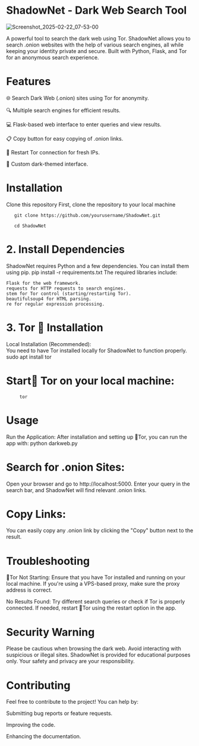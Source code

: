 # ShadowNet - Dark Web Search Tool

  ![Screenshot_2025-02-22_07-53-00](https://github.com/user-attachments/assets/6ac9855f-ba83-4e85-b48a-e3504f278bcf)

  A powerful tool to search the dark web using Tor. ShadowNet allows you to search .onion websites with the help of various search engines, all while keeping your identity private and secure. Built with Python, 
  Flask, and Tor for an anonymous search experience.


  # Features
   🌐 Search Dark Web (.onion) sites using Tor for anonymity.
   
   🔍 Multiple search engines for efficient results.
   
   💻 Flask-based web interface to enter queries and view results.
   
   📋 Copy button for easy copying of .onion links.
   
   🔄 Restart Tor connection for fresh IPs.
   
   🎨 Custom dark-themed interface.
# Installation
   Clone this repository
   First, clone the repository to your local machine
   

       git clone https://github.com/yourusername/ShadowNet.git
   
       cd ShadowNet
   # 2. Install Dependencies
   ShadowNet requires Python and a few dependencies. You can install them using pip.
        pip install -r requirements.txt
   The required libraries include:

    Flask for the web framework.
    requests for HTTP requests to search engines.
    stem for Tor control (starting/restarting Tor).
    beautifulsoup4 for HTML parsing.
    re for regular expression processing.
   # 3. Tor 🧅 Installation
   Local Installation (Recommended):   
   You need to have Tor installed locally for ShadowNet to function properly.
         sudo apt install tor
# Start🧅 Tor on your local machine:
         tor
# Usage
Run the Application:
After installation and setting up 🧅Tor, you can run the app with:
       python darkweb.py
# Search for .onion Sites:
Open your browser and go to http://localhost:5000. Enter your query in the search bar, and ShadowNet will find relevant .onion links.

# Copy Links:
You can easily copy any .onion link by clicking the "Copy" button next to the result.

# Troubleshooting

🧅Tor Not Starting: Ensure that you have Tor installed and running on your local machine. If you're using a VPS-based proxy, make sure the proxy address is correct.

No Results Found: Try different search queries or check if Tor is properly connected. If needed, restart 🧅Tor using the restart option in the app.

# Security Warning
Please be cautious when browsing the dark web. Avoid interacting with suspicious or illegal sites. ShadowNet is provided for educational purposes only. Your safety and privacy are your responsibility.

# Contributing
Feel free to contribute to the project! You can help by:

Submitting bug reports or feature requests.

Improving the code.

Enhancing the documentation.

